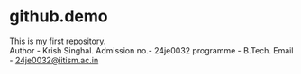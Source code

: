 # github.demo
This is my first repository.
<br>
Author - Krish Singhal.
Admission no.- 24je0032
programme - B.Tech.
Email - 24je0032@iitism.ac.in
